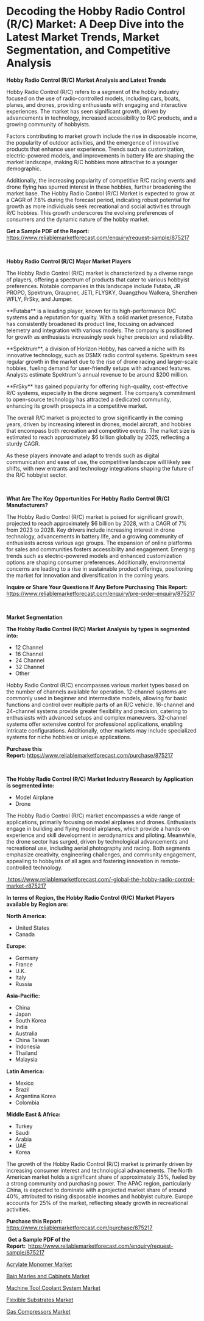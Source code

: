 <p><h1>Decoding the Hobby Radio Control (R/C) Market: A Deep Dive into the Latest Market Trends, Market Segmentation, and Competitive Analysis</h1></p><p><strong>Hobby Radio Control (R/C) Market Analysis and Latest Trends</strong></p>
<p><p>Hobby Radio Control (R/C) refers to a segment of the hobby industry focused on the use of radio-controlled models, including cars, boats, planes, and drones, providing enthusiasts with engaging and interactive experiences. The market has seen significant growth, driven by advancements in technology, increased accessibility to R/C products, and a growing community of hobbyists. </p><p>Factors contributing to market growth include the rise in disposable income, the popularity of outdoor activities, and the emergence of innovative products that enhance user experience. Trends such as customization, electric-powered models, and improvements in battery life are shaping the market landscape, making R/C hobbies more attractive to a younger demographic. </p><p>Additionally, the increasing popularity of competitive R/C racing events and drone flying has spurred interest in these hobbies, further broadening the market base. The Hobby Radio Control (R/C) Market is expected to grow at a CAGR of 7.8% during the forecast period, indicating robust potential for growth as more individuals seek recreational and social activities through R/C hobbies. This growth underscores the evolving preferences of consumers and the dynamic nature of the hobby market.</p></p>
<p><strong>Get a Sample PDF of the Report:&nbsp;</strong> <a href="https://www.reliablemarketforecast.com/enquiry/request-sample/875217">https://www.reliablemarketforecast.com/enquiry/request-sample/875217</a></p>
<p>&nbsp;</p>
<p><strong>Hobby Radio Control (R/C) Major Market Players</strong></p>
<p><p>The Hobby Radio Control (R/C) market is characterized by a diverse range of players, offering a spectrum of products that cater to various hobbyist preferences. Notable companies in this landscape include Futaba, JR PROPO, Spektrum, Graupner, JETI, FLYSKY, Guangzhou Walkera, Shenzhen WFLY, FrSky, and Jumper.</p><p>**Futaba** is a leading player, known for its high-performance R/C systems and a reputation for quality. With a solid market presence, Futaba has consistently broadened its product line, focusing on advanced telemetry and integration with various models. The company is positioned for growth as enthusiasts increasingly seek higher precision and reliability.</p><p>**Spektrum**, a division of Horizon Hobby, has carved a niche with its innovative technology, such as DSMX radio control systems. Spektrum sees regular growth in the market due to the rise of drone racing and larger-scale hobbies, fueling demand for user-friendly setups with advanced features. Analysts estimate Spektrum's annual revenue to be around $200 million.</p><p>**FrSky** has gained popularity for offering high-quality, cost-effective R/C systems, especially in the drone segment. The company’s commitment to open-source technology has attracted a dedicated community, enhancing its growth prospects in a competitive market.</p><p>The overall R/C market is projected to grow significantly in the coming years, driven by increasing interest in drones, model aircraft, and hobbies that encompass both recreation and competitive events. The market size is estimated to reach approximately $6 billion globally by 2025, reflecting a sturdy CAGR.</p><p>As these players innovate and adapt to trends such as digital communication and ease of use, the competitive landscape will likely see shifts, with new entrants and technology integrations shaping the future of the R/C hobbyist sector.</p></p>
<p>&nbsp;</p>
<p><strong>What Are The Key Opportunities For Hobby Radio Control (R/C) Manufacturers?</strong></p>
<p><p>The Hobby Radio Control (R/C) market is poised for significant growth, projected to reach approximately $6 billion by 2028, with a CAGR of 7% from 2023 to 2028. Key drivers include increasing interest in drone technology, advancements in battery life, and a growing community of enthusiasts across various age groups. The expansion of online platforms for sales and communities fosters accessibility and engagement. Emerging trends such as electric-powered models and enhanced customization options are shaping consumer preferences. Additionally, environmental concerns are leading to a rise in sustainable product offerings, positioning the market for innovation and diversification in the coming years.</p></p>
<p><strong>Inquire or Share Your Questions If Any Before Purchasing This Report:</strong> <a href="https://www.reliablemarketforecast.com/enquiry/pre-order-enquiry/875217">https://www.reliablemarketforecast.com/enquiry/pre-order-enquiry/875217</a></p>
<p>&nbsp;</p>
<p><strong>Market Segmentation</strong></p>
<p><strong>The Hobby Radio Control (R/C) Market Analysis by types is segmented into:</strong></p>
<p><ul><li>12 Channel</li><li>16 Channel</li><li>24 Channel</li><li>32 Channel</li><li>Other</li></ul></p>
<p><p>Hobby Radio Control (R/C) encompasses various market types based on the number of channels available for operation. 12-channel systems are commonly used in beginner and intermediate models, allowing for basic functions and control over multiple parts of an R/C vehicle. 16-channel and 24-channel systems provide greater flexibility and precision, catering to enthusiasts with advanced setups and complex maneuvers. 32-channel systems offer extensive control for professional applications, enabling intricate configurations. Additionally, other markets may include specialized systems for niche hobbies or unique applications.</p></p>
<p><strong>Purchase this Report:&nbsp;</strong><a href="https://www.reliablemarketforecast.com/purchase/875217">https://www.reliablemarketforecast.com/purchase/875217</a></p>
<p>&nbsp;</p>
<p><strong>The Hobby Radio Control (R/C) Market Industry Research by Application is segmented into:</strong></p>
<p><ul><li>Model Airplane</li><li>Drone</li></ul></p>
<p><p>The Hobby Radio Control (R/C) market encompasses a wide range of applications, primarily focusing on model airplanes and drones. Enthusiasts engage in building and flying model airplanes, which provide a hands-on experience and skill development in aerodynamics and piloting. Meanwhile, the drone sector has surged, driven by technological advancements and recreational use, including aerial photography and racing. Both segments emphasize creativity, engineering challenges, and community engagement, appealing to hobbyists of all ages and fostering innovation in remote-controlled technology.</p></p>
<p><a href="https://www.reliablemarketforecast.com/-global-the-hobby-radio-control-market-r875217">&nbsp;https://www.reliablemarketforecast.com/-global-the-hobby-radio-control-market-r875217</a></p>
<p><strong>In terms of Region, the Hobby Radio Control (R/C) Market Players available by Region are:</strong></p>
<p>
    <p> <strong> North America: </strong>
        <ul>
            <li>United States</li>
            <li>Canada</li>
        </ul>
        </p> 
    <p> <strong> Europe: </strong>
        <ul>
            <li>Germany</li>
            <li>France</li>
            <li>U.K.</li>
            <li>Italy</li>
            <li>Russia</li>
        </ul>
        </p> 
    <p> <strong> Asia-Pacific: </strong>
        <ul>
            <li>China</li>
            <li>Japan</li>
            <li>South Korea</li>
            <li>India</li>
            <li>Australia</li>
            <li>China Taiwan</li>
            <li>Indonesia</li>
            <li>Thailand</li>
            <li>Malaysia</li>
        </ul>
        </p> 
    <p> <strong> Latin America: </strong>
        <ul>
            <li>Mexico</li>
            <li>Brazil</li>
            <li>Argentina Korea</li>
            <li>Colombia</li>
        </ul>
        </p> 
    <p> <strong> Middle East & Africa: </strong>
        <ul>
            <li>Turkey</li>
            <li>Saudi</li>
            <li>Arabia</li>
            <li>UAE</li>
            <li>Korea</li>
        </ul>
    </p>
    </p>
<p><p>The growth of the Hobby Radio Control (R/C) market is primarily driven by increasing consumer interest and technological advancements. The North American market holds a significant share of approximately 35%, fueled by a strong community and purchasing power. The APAC region, particularly China, is expected to dominate with a projected market share of around 40%, attributed to rising disposable incomes and hobbyist culture. Europe accounts for 25% of the market, reflecting steady growth in recreational activities.</p></p>
<p><strong>Purchase this Report: </strong><a href="https://www.reliablemarketforecast.com/purchase/875217">https://www.reliablemarketforecast.com/purchase/875217</a></p>
<p>&nbsp;<strong>Get a Sample PDF of the Report:&nbsp;&nbsp;</strong><a href="https://www.reliablemarketforecast.com/enquiry/request-sample/875217">https://www.reliablemarketforecast.com/enquiry/request-sample/875217</a></p>
<p><strong></strong></p>
<p><p><a href="https://www.linkedin.com/pulse/acrylate-monomer-market-global-trends-forecast-2024-2031-nfk0e?trackingId=C6kjeOehNI843DighLgqCQ%3D%3D">Acrylate Monomer Market</a></p><p><a href="https://medium.com/@penurundingin_24290/bain-maries-and-cabinets-market-share-and-new-trends-analysis-by-its-type-application-end-use-9ea57e3345fc">Bain Maries and Cabinets Market</a></p><p><a href="https://www.linkedin.com/pulse/machine-tool-coolant-system-market-indicators-size-regional-stadc?trackingId=2%2BeHcTG2Z5s44C69jumlCg%3D%3D">Machine Tool Coolant System Market</a></p><p><a href="https://medium.com/@penurundingin_24290/global-flexible-substrates-market-by-product-type-by-application-by-region-and-companies-6fafd1dd22cd">Flexible Substrates Market</a></p><p><a href="https://www.linkedin.com/pulse/gas-compressors-industry-forecast-market-shifts-strategic-vx1xc?trackingId=F65WxMTkSVea8tNk3PhoSw%3D%3D">Gas Compressors Market</a></p></p>
